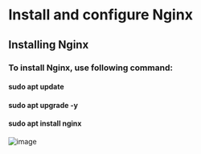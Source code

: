 # Install and configure Nginx

## Installing Nginx

### To install Nginx, use following command:

#### sudo apt update
#### sudo apt upgrade -y
#### sudo apt install nginx

![image](https://user-images.githubusercontent.com/60412799/219587239-2b0e280e-55a9-4deb-930e-3ae9ff4cf1b6.png)
